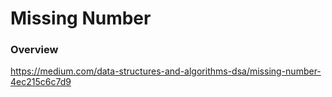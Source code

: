 # Missing Number

### Overview

https://medium.com/data-structures-and-algorithms-dsa/missing-number-4ec215c6c7d9
